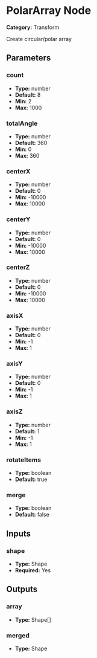 
# PolarArray Node

**Category:** Transform

Create circular/polar array

## Parameters


### count
- **Type:** number
- **Default:** 8
- **Min:** 2
- **Max:** 1000



### totalAngle
- **Type:** number
- **Default:** 360
- **Min:** 0
- **Max:** 360



### centerX
- **Type:** number
- **Default:** 0
- **Min:** -10000
- **Max:** 10000



### centerY
- **Type:** number
- **Default:** 0
- **Min:** -10000
- **Max:** 10000



### centerZ
- **Type:** number
- **Default:** 0
- **Min:** -10000
- **Max:** 10000



### axisX
- **Type:** number
- **Default:** 0
- **Min:** -1
- **Max:** 1



### axisY
- **Type:** number
- **Default:** 0
- **Min:** -1
- **Max:** 1



### axisZ
- **Type:** number
- **Default:** 1
- **Min:** -1
- **Max:** 1



### rotateItems
- **Type:** boolean
- **Default:** true





### merge
- **Type:** boolean
- **Default:** false





## Inputs


### shape
- **Type:** Shape
- **Required:** Yes



## Outputs


### array
- **Type:** Shape[]



### merged
- **Type:** Shape




